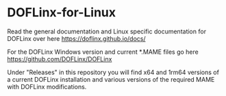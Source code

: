 # DOFLinx-for-Linux

Read the general documentation and Linux specific documentation for DOFLinx over here https://doflinx.github.io/docs/

For the DOFLinx Windows version and current *.MAME files go here https://github.com/DOFLinx/DOFLinx

Under "Releases" in this repository you will find x64 and 1rm64 versions of a current DOFLinx installation and various versions of the required MAME with DOFLinx modifications.
